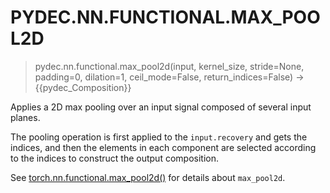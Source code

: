 # PYDEC.NN.FUNCTIONAL.MAX_POOL2D
> pydec.nn.functional.max_pool2d(input, kernel_size, stride=None, padding=0, dilation=1, ceil_mode=False, return_indices=False) →  {{pydec_Composition}}

Applies a 2D max pooling over an input signal composed of several input planes.

The pooling operation is first applied to the `input.recovery` and gets the indices, and then the elements in each component are selected according to the indices to construct the output composition.

See [torch.nn.functional.max_pool2d()](https://pytorch.org/docs/stable/generated/torch.nn.functional.max_pool2d.html#torch.nn.functional.max_pool2d) for details about `max_pool2d`.